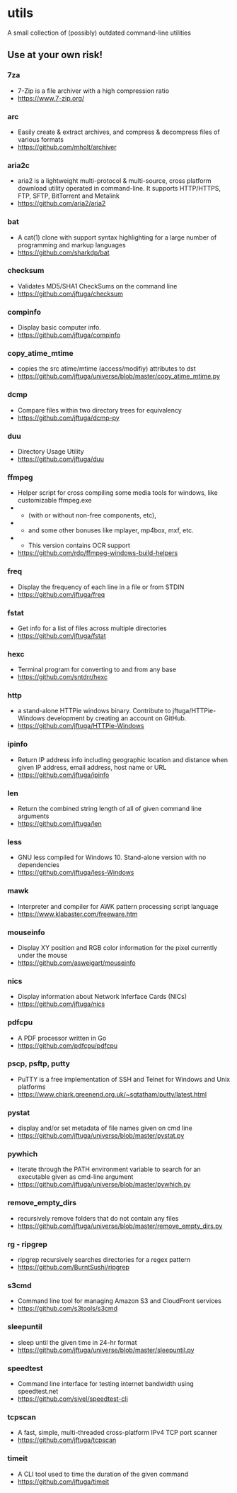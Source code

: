 # utils
A small collection of (possibly) outdated command-line utilities

## Use at your own risk!

### 7za
* 7-Zip is a file archiver with a high compression ratio
* https://www.7-zip.org/

### arc
* Easily create & extract archives, and compress & decompress files of various formats
* https://github.com/mholt/archiver

### aria2c
* aria2 is a lightweight multi-protocol & multi-source, cross platform download utility operated in command-line. It supports HTTP/HTTPS, FTP, SFTP, BitTorrent and Metalink
* https://github.com/aria2/aria2

### bat
* A cat(1) clone with support syntax highlighting for a large number of programming and markup languages
* https://github.com/sharkdp/bat

### checksum
* Validates MD5/SHA1 CheckSums on the command line
* https://github.com/jftuga/checksum

### compinfo
* Display basic computer info.
* https://github.com/jftuga/compinfo

### copy_atime_mtime
* copies the src atime/mtime (access/modifiy) attributes to dst
* https://github.com/jftuga/universe/blob/master/copy_atime_mtime.py
 
### dcmp
* Compare files within two directory trees for equivalency
* https://github.com/jftuga/dcmp-py

### duu
* Directory Usage Utility
* https://github.com/jftuga/duu

### ffmpeg
* Helper script for cross compiling some media tools for windows, like customizable ffmpeg.exe 
* * (with or without non-free components, etc), 
* * and some other bonuses like mplayer, mp4box, mxf, etc.
* * This version contains OCR support
* https://github.com/rdp/ffmpeg-windows-build-helpers

### freq
* Display the frequency of each line in a file or from STDIN 
* https://github.com/jftuga/freq

### fstat
* Get info for a list of files across multiple directories
* https://github.com/jftuga/fstat

### hexc
* Terminal program for converting to and from any base
* https://github.com/sntdrr/hexc

### http
* a stand-alone HTTPie windows binary. Contribute to jftuga/HTTPie-Windows development by creating an account on GitHub.
* https://github.com/jftuga/HTTPie-Windows

### ipinfo
* Return IP address info including geographic location and distance when given IP address, email address, host name or URL
* https://github.com/jftuga/ipinfo

### len
* Return the combined string length of all of given command line arguments
* https://github.com/jftuga/len

### less
* GNU less compiled for Windows 10. Stand-alone version with no dependencies
* https://github.com/jftuga/less-Windows

### mawk
* Interpreter and compiler for AWK pattern processing script language
* https://www.klabaster.com/freeware.htm

### mouseinfo
* Display XY position and RGB color information for the pixel currently under the mouse
* https://github.com/asweigart/mouseinfo

### nics
* Display information about Network Inferface Cards (NICs)
* https://github.com/jftuga/nics

### pdfcpu
* A PDF processor written in Go
* https://github.com/pdfcpu/pdfcpu

### pscp, psftp, putty
* PuTTY is a free implementation of SSH and Telnet for Windows and Unix platforms
* https://www.chiark.greenend.org.uk/~sgtatham/putty/latest.html

### pystat
* display and/or set metadata of file names given on cmd line
* https://github.com/jftuga/universe/blob/master/pystat.py

### pywhich
* Iterate through the PATH environment variable to search for an executable given as cmd-line argument
* https://github.com/jftuga/universe/blob/master/pywhich.py

### remove_empty_dirs
* recursively remove folders that do not contain any files
* https://github.com/jftuga/universe/blob/master/remove_empty_dirs.py

### rg - ripgrep
* ripgrep recursively searches directories for a regex pattern
* https://github.com/BurntSushi/ripgrep

### s3cmd
* Command line tool for managing Amazon S3 and CloudFront services
* https://github.com/s3tools/s3cmd

### sleepuntil
* sleep until the given time in 24-hr format
* https://github.com/jftuga/universe/blob/master/sleepuntil.py

### speedtest
* Command line interface for testing internet bandwidth using speedtest.net
* https://github.com/sivel/speedtest-cli

### tcpscan
* A fast, simple, multi-threaded cross-platform IPv4 TCP port scanner
* https://github.com/jftuga/tcpscan

### timeit
* A CLI tool used to time the duration of the given command 
* https://github.com/jftuga/timeit

